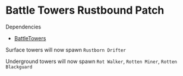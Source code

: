 # Battle Towers Rustbound Patch
Dependencies
- [BattleTowers](https://mods.vintagestory.at/battletowers)

Surface towers will now spawn ``Rustborn Drifter``

Underground towers will now spawn ``Rot Walker``, ``Rotten Miner``, ``Rotten Blackguard``